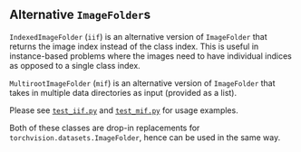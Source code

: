 ## Alternative `ImageFolder`s 

`IndexedImageFolder` (`iif`) is an alternative version of `ImageFolder` that returns the image index instead of the class index. This is useful in instance-based problems where the images need to have individual indices as opposed to a single class index.

`MultirootImageFolder` (`mif`) is an alternative version of `ImageFolder` that takes in multiple data directories as input (provided as a list).

Please see [`test_iif.py`](https://github.com/eminorhan/alternative-imagefolders/blob/master/test_iif.py) and [`test_mif.py`](https://github.com/eminorhan/alternative-imagefolders/blob/master/test_mif.py) for usage examples.

Both of these classes are drop-in replacements for `torchvision.datasets.ImageFolder`, hence can be used in the same way. 

<!--- 
The code in this repo is a simple modification of an [earlier version](https://github.com/pytorch/vision/blob/d6c7900d06c3388bf814cecbe90f91a9afecbefb/torchvision/datasets/folder.py) of `ImageFolder`.
-->
